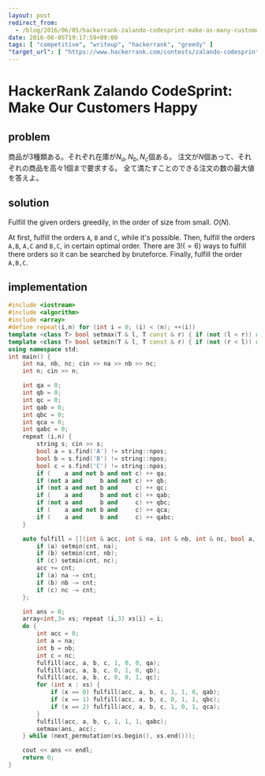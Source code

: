 ```yaml
---
layout: post
redirect_from:
  - /blog/2016/06/05/hackerrank-zalando-codesprint-make-as-many-customers-happy-as-possible/
date: 2016-06-05T19:17:59+09:00
tags: [ "competitive", "writeup", "hackerrank", "greedy" ]
"target_url": [ "https://www.hackerrank.com/contests/zalando-codesprint/challenges/make-as-many-customers-happy-as-possible-" ]
---
```


# HackerRank Zalando CodeSprint: Make Our Customers Happy

## problem

商品が$3$種類ある。それぞれ在庫が$N_a, N_b, N_c$個ある。
注文が$N$個あって、それぞれの商品を高々$1$個まで要求する。
全て満たすことのできる注文の数の最大値を答えよ。

## solution

Fulfill the given orders greedily, in the order of size from small. $O(N)$.

At first, fulfill the orders `A`, `B` and `C`, while it's possible.
Then, fulfill the orders `A,B`, `A,C` and `B,C`, in certain optimal order.
There are $3! (= 6)$ ways to fulfill there orders so it can be searched by bruteforce.
Finally, fulfill the order `A,B,C`.

## implementation

``` c++
#include <iostream>
#include <algorithm>
#include <array>
#define repeat(i,n) for (int i = 0; (i) < (n); ++(i))
template <class T> bool setmax(T & l, T const & r) { if (not (l < r)) return false; l = r; return true; }
template <class T> bool setmin(T & l, T const & r) { if (not (r < l)) return false; l = r; return true; }
using namespace std;
int main() {
    int na, nb, nc; cin >> na >> nb >> nc;
    int n; cin >> n;

    int qa = 0;
    int qb = 0;
    int qc = 0;
    int qab = 0;
    int qbc = 0;
    int qca = 0;
    int qabc = 0;
    repeat (i,n) {
        string s; cin >> s;
        bool a = s.find('A') != string::npos;
        bool b = s.find('B') != string::npos;
        bool c = s.find('C') != string::npos;
        if (    a and not b and not c) ++ qa;
        if (not a and     b and not c) ++ qb;
        if (not a and not b and     c) ++ qc;
        if (    a and     b and not c) ++ qab;
        if (not a and     b and     c) ++ qbc;
        if (    a and not b and     c) ++ qca;
        if (    a and     b and     c) ++ qabc;
    }

    auto fulfill = [](int & acc, int & na, int & nb, int & nc, bool a, bool b, bool c, int cnt) {
        if (a) setmin(cnt, na);
        if (b) setmin(cnt, nb);
        if (c) setmin(cnt, nc);
        acc += cnt;
        if (a) na -= cnt;
        if (b) nb -= cnt;
        if (c) nc -= cnt;
    };

    int ans = 0;
    array<int,3> xs; repeat (i,3) xs[i] = i;
    do {
        int acc = 0;
        int a = na;
        int b = nb;
        int c = nc;
        fulfill(acc, a, b, c, 1, 0, 0, qa);
        fulfill(acc, a, b, c, 0, 1, 0, qb);
        fulfill(acc, a, b, c, 0, 0, 1, qc);
        for (int x : xs) {
            if (x == 0) fulfill(acc, a, b, c, 1, 1, 0, qab);
            if (x == 1) fulfill(acc, a, b, c, 0, 1, 1, qbc);
            if (x == 2) fulfill(acc, a, b, c, 1, 0, 1, qca);
        }
        fulfill(acc, a, b, c, 1, 1, 1, qabc);
        setmax(ans, acc);
    } while (next_permutation(xs.begin(), xs.end()));

    cout << ans << endl;
    return 0;
}
```
